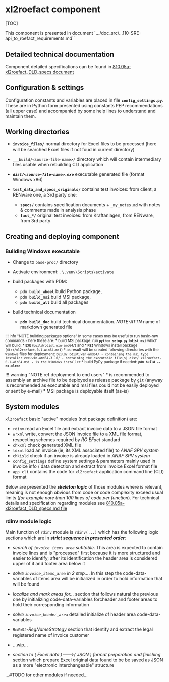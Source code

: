 <!--#FIXME -[ README ]-----------------------------------------------------------------------------------------------
- when ready, this doc should become `810.05a-xl2roefact_component.md` in directory `doc_src/810-DSGN/`
- and set here a note / link to point it
-------------------------------------------------------------------------------------------------------------------->


# xl2roefact component

[TOC]

This component is presented in document `.../doc_src/...110-SRE-api_to_roefact_requirements.md``




## Detailed technical documentation

Component detailed specifications can be found in [810.05a-xl2roefact_DLD_specs document](./810.05a-xl2roefact_DLD_specs.md)




## Configuration & settings

Configuration constants and variables are placed in file **`config_settings.py`**. These are in Python form presented using constants PEP recommendations (all upper case) and accompanied by some help lines to understand and maintain them.








## Working directories

* __`invoice_files/`__ normal directory for Excel files to be processed (here will be searched Excel files if not foud in current directory)

* ___`build/<source-file-name>/` directory which will contain intermediary files usable when rebuilding CLI application

* ___`dist/<source-file-name>.exe`___ executable generated file (format Windows x86)

* __`test_data_and_specs_originals/`__ contains test invoices: from client, a RENware one, a 3rd party one:
    * __`specs/`__ contains specification documents + `_my_notes.md` with notes & comments made in analysis phase
    * __`fact_*/`__ original test invoices: from Kraftanlagen, from RENware, from 3rd party









## Creating and deploying component

### Building Windows executable

* Change to `base-proc/` directory
* Activate environment: `.\.venv\Scripts\activate`

* build packages with PDM:
    * **`pdm build_wheel`** build Python package,
    * **`pdm build_msi`** build MSI package,
    * **`pdm build_all`** build all packages

* build technical documentation
    * **`pdm build_doc`** build technical documentation. *NOTE-ATTN* name of markdown generated file


<small markdown="1">

!!! info "NOTE building packages options"
    In some cases may be useful to run basic-raw commands - here these are:
    * build MSI package: run __`python setup.py bdist_msi`__ which will build:
        * **`EXE`** (`build/bdist.win-amd64/`) and
        * **`MSI`** Windows install package (`dist/xl2roefact-0.1-win64.msi`)
        * as result will be created following directories with the `Windows` files for deployment:
        ```
        build/
            bdist.win-amd64/ - containing the msi type installer
            exe.win-amd64-3.10/ - containing the executable file(s)
        dist/
            xl2roefact-0.1-win64.msi - is the Windows installer
        ```
    * build PyPy package if needed: __`pdm build --no-clean`__
</small>


!!! warning "NOTE ref deployment to end users"
    * is recommended to assembly an archive file to be deployed as release package by `git` (anyway is recommended as executable and msi files could not be easily deployed or sent by e-mail)
    * MSI package is deployable itself (as-is)







## System modules

`xl2roefact` basic "active" modules (not package definition) are:

* `rdinv` read an Excel file and extract invoice data to a JSON file format
* `wrxml`  write, convert the JSON invoice file to a XML file format, respecting schemes required by *RO EFact* standard
* `chkxml` check generated XML file
* `ldxml` load an invoice (ie, its XML associated file) to *ANAF SPV system*
* `chkisld` check if an invoice is already loaded in *ANAF SPV system*
* `config_settings` define system settings & parameters mainly used in invoice info / data detection and extract from invoice Excel format file
* `app_cli` contains the code for `xl2roefact` application command line (CLI) format


Below are presented the ***skeleton logic*** of those modules where is relevant, meaning is not enough obvious from code or code complexity exceed usual limits (*for example nore than 100 lines of code per function*). For technical details and specification regarding modules see [810.05a-xl2roefact_DLD_specs.md file](./810.05a-xl2roefact_DLD_specs.md)


### rdinv module logic

Main function of `rdinv` module is `rdinv(...)` which has the following logic sections which are in ***strict sequence in presented order***:

* *search of `invoice_items_area` subtable*. This area is expected to contain invoice lines and is "processed" first because it is more structured and easier to identify; after its identification the header area is considered upper of it and footer area below it

* *solve `invoice_items_area` in 2 step...*. In this step the code-data-variables of items area will be initialized in order to hold information that will be found

* *localize and mark areas for...* section that follows natural the previous one by initializing code-data-variables forcheader and footer areas to hold their corresponding information

* *solve `invoice_header_area`* detailed initialize of header area code-data-variables

* *`ReNaSt`-RegNameStrategy* section that identify and extract the legal registered name of invoice customer

* ...wip... <!-- #FIXME here is a wip (@240115) area that need to be included after finish it -->

* *section to ( Excel data )--->( JSON ) format preparation and finishing* section which prepare Excel original data found to be be saved as JSON as a more "electronic interchangeable" structure








...#TODO for other modules if needed...

